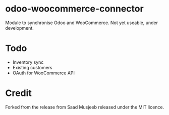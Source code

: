# odoo-woocommerce-connector
Module to synchronise Odoo and WooCommerce. Not yet useable, under development.

# Todo
* Inventory sync
* Existing customers
* OAuth for WooCommerce API

# Credit
Forked from the release from Saad Musjeeb released under the MIT licence.
